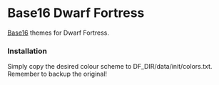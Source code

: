 # Base16 Dwarf Fortress
[Base16](https://github.com/chriskempson/base16) themes for Dwarf Fortress.

### Installation
Simply copy the desired colour scheme to DF_DIR/data/init/colors.txt. Remember
to backup the original!
